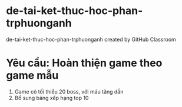 # de-tai-ket-thuc-hoc-phan-trphuonganh
de-tai-ket-thuc-hoc-phan-trphuonganh created by GitHub Classroom

# Yêu cầu: Hoàn thiện game theo game mẫu
1. Game có tối thiểu 20 boss, với máu tăng dần
2. Bổ sung bảng xếp hạng top 10
